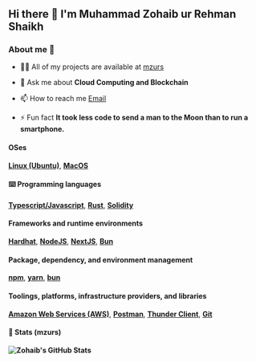 #

## Hi there 👋 I'm Muhammad Zohaib ur Rehman Shaikh

### About me 💯

- 👨‍💻 All of my projects are available at [mzurs](https://muhammadzohaib.vercel.app/)

- 💬 Ask me about **Cloud Computing and Blockchain**

- 📫 How to reach me [Email](**<zohaib10092001@gmail.com>**)

- ⚡ Fun fact **It took less code to send a man to the Moon than to run a smartphone.**

#### OSes

**[Linux (Ubuntu)](https://ubuntu.com/)**, **[MacOS](https://www.apple.com/macos/sonoma/)**

#### ⌨️ Programming languages

**[Typescript/Javascript](https://www.typescriptlang.org/)**, **[Rust](https://www.rust-lang.org/)**, **[Solidity](https://soliditylang.org/)**

#### Frameworks and runtime environments

**[Hardhat](https://hardhat.org/)**, **[NodeJS](https://nodejs.org/en)**, **[NextJS](https://nextjs.org/)**, **[Bun](https://bun.sh/)**

#### Package, dependency, and environment management

**[npm](https://www.npmjs.com/)**, **[yarn](https://yarnpkg.com/)**, **[bun](https://bun.sh/)**

#### Toolings, platforms, infrastructure providers, and libraries

**[Amazon Web Services (AWS)](https://aws.amazon.com/?nc2=h_lg)**, **[Postman](https://www.postman.com/)**, **[Thunder Client](https://www.thunderclient.com/)**, **[Git](https://git-scm.com/)**

#### 🔎 Stats (mzurs)

**![Zohaib's GitHub Stats](https://github-readme-stats-beta-ruby-27.vercel.app/api?username=mzurs&count_private=true&show_icons=true&bg_color=000000&title_color=00FFFF&text_color=00FFFF&&hide_border=false)**
<!-- **![Top Langs](https://github-readme-stats-beta-ruby-27.vercel.app/api/top-langs?username=mzurs&langs_count=5&&hide_progress=true&show_icons=true&locale=en&layout=compact&bg_color=000000&hide_border=false&title_color=00FFFF&text_color=00FFFF&border_radius=1)** -->
